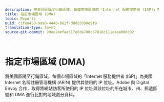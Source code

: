 ```yaml
---
description: 將美國區隔至行銷區域。每個市場區域的「Internet 服務提供者 (ISP)」為美國 Internet 名稱註冊管理機構 (ARIN) 提供其使用的 IP 位址。Adobe 與 Digital Envoy 合作，取得將網站訪客所使用的 IP 位址與該位址的所在城市、州、郵遞區號和 DMA 進行比對的地域劃分資料。
title: 指定市場區域 (DMA)
topic: Reports
uuid: c1fea458-9a90-4440-b62f-d8d85090e9f8
translation-type: tm+mt
source-git-commit: 99ee24efaa517e8da700c67818c111c4aa90dc02

---
```



# 指定市場區域 (DMA)

將美國區隔至行銷區域。每個市場區域的「Internet 服務提供者 (ISP)」為美國 Internet 名稱註冊管理機構 (ARIN) 提供其使用的 IP 位址。Adobe 與 Digital Envoy 合作，取得將網站訪客所使用的 IP 位址與該位址的所在城市、州、郵遞區號和 DMA 進行比對的地域劃分資料。

